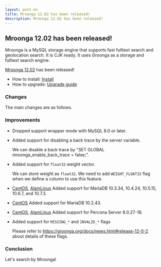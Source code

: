 ```yaml
---
layout: post.en
title: Mroonga 12.02 has been released!
description: Mroonga 12.02 has been released!
---
```


## Mroonga 12.02 has been released!

Mroonga is a MySQL storage engine that supports fast fulltext search
and geolocation search. It is CJK ready. It uses Groonga as a storage
and fulltext search engine.

[Mroonga 12.02](/docs/news.html#release-12-02) has been released!

* How to install: [Install](/docs/install.html)
* How to upgrade: [Upgrade guide](/docs/upgrade.html)

### Changes

The main changes are as follows.

### Improvements

* Dropped support wrapper mode with MySQL 8.0 or later.

* Added support for disabling a back trace by the server variable.

  We can disable a back trace by "SET GLOBAL mroonga_enable_back_trace = false;".

* Added support for ``float32`` weight vector.

  We can store weight as ``float32``.
  We need to add ``WEIGHT_FLOAT32`` flag when we define a column to use this feature.

* [CentOS](/docs/install/centos.html), [AlamLinux](/docs/install/almalinux.html) Added support for MariaDB 10.3.34, 10.4.24, 10.5.15, 10.6.7, and 10.7.3.

* [CentOS](/docs/install/centos.html) Added support for MariaDB 10.2.43.

* [CentOS](/docs/install/centos.html), [AlamLinux](/docs/install/almalinux.html) Added support for Percona Server 8.0.27-18.

* Added support for ``MISSING_*`` and ``INVALID_*`` flags

  Please refer to https://groonga.org/docs/news.html#release-12-0-2 about details of these flags.

### Conclusion

Let's search by Mroonga!
